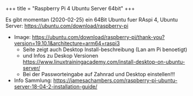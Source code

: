 +++
title = "Raspberry Pi 4 Ubuntu Server 64bit"
+++

Es gibt momentan (2020-02-25) ein 64Bit Ubuntu fuer RAspi 4, Ubuntu
Server: <https://ubuntu.com/download/raspberry-pi>

- Image:
  <https://ubuntu.com/download/raspberry-pi/thank-you?version=19.10.1&architecture=arm64+raspi3>
  - Seite zeigt auch Desktop Install-beschreibung (Lan am Pi benoetigt)
  - und Infos zu Deskop Versionen
    <https://www.linuxtrainingacademy.com/install-desktop-on-ubuntu-server/>
  - Bei der Passworteingabe auf Zahnrad und Desktop einstellen!!!
- Info Sammlung:
  <https://jamesachambers.com/raspberry-pi-ubuntu-server-18-04-2-installation-guide/>
